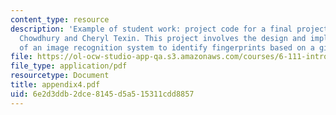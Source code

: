 ```yaml
---
content_type: resource
description: 'Example of student work: project code for a final project by Bashira
  Chowdhury and Cheryl Texin. This project involves the design and implementation
  of an image recognition system to identify fingerprints based on a given database.'
file: https://ol-ocw-studio-app-qa.s3.amazonaws.com/courses/6-111-introductory-digital-systems-laboratory-spring-2006/6e2d3ddb2dce8145d5a515311cdd8857_appendix4.pdf
file_type: application/pdf
resourcetype: Document
title: appendix4.pdf
uid: 6e2d3ddb-2dce-8145-d5a5-15311cdd8857
---
```

